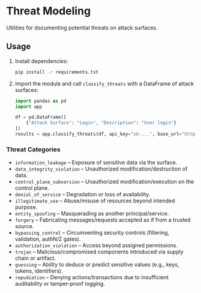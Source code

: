 # Threat Modeling

Utilities for documenting potential threats on attack surfaces.

## Usage

1. Install dependencies:
   ```bash
   pip install -r requirements.txt
   ```
2. Import the module and call `classify_threats` with a DataFrame of attack surfaces:
   ```python
   import pandas as pd
   import app

   df = pd.DataFrame([
       {"Attack Surface": "Login", "Description": "User login"}
   ])
   results = app.classify_threats(df, api_key="sk-...", base_url="https://llm.labs.blackduck.com/v1")
   ```

### Threat Categories

- `information_leakage` – Exposure of sensitive data via the surface.
- `data_integrity_violation` – Unauthorized modification/destruction of data.
- `control_plane_subversion` – Unauthorized modification/execution on the control plane.
- `denial_of_service` – Degradation or loss of availability.
- `illegitimate_use` – Abuse/misuse of resources beyond intended purpose.
- `entity_spoofing` – Masquerading as another principal/service.
- `forgery` – Fabricating messages/requests accepted as if from a trusted source.
- `bypassing_control` – Circumventing security controls (filtering, validation, authN/Z gates).
- `authorization_violation` – Access beyond assigned permissions.
- `trojan` – Malicious/compromised components introduced via supply chain or artifact.
- `guessing` – Ability to deduce or predict sensitive values (e.g., keys, tokens, identifiers).
- `repudiation` – Denying actions/transactions due to insufficient auditability or tamper-proof logging.
